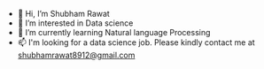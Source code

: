 - 👋 Hi, I’m Shubham Rawat
- 👀 I’m interested in Data science
- 🌱 I’m currently learning Natural language Processing
- 📫 I'm looking for a data science job. Please kindly contact me at shubhamrawat8912@gmail.com

<!---
Shubhamraw/Shubhamraw is a ✨ special ✨ repository because its `README.md` (this file) appears on your GitHub profile.
You can click the Preview link to take a look at your changes.
--->
